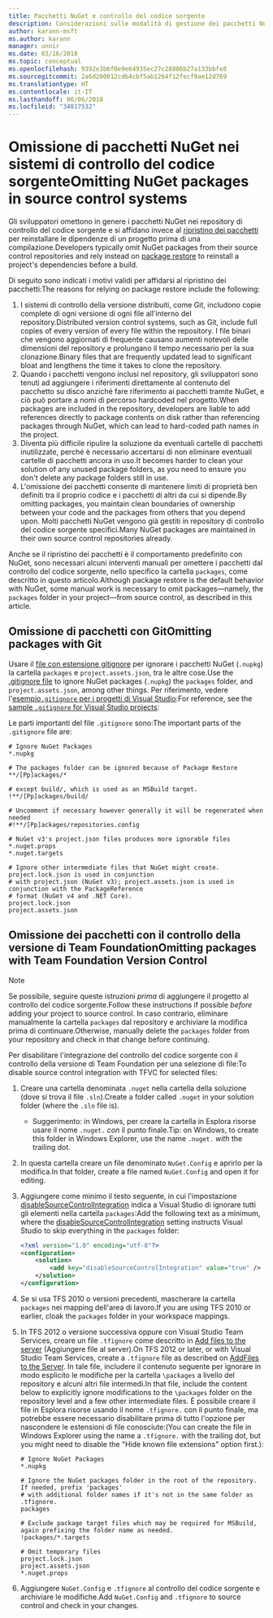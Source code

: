 ```yaml
---
title: Pacchetti NuGet e controllo del codice sorgente
description: Considerazioni sulle modalità di gestione dei pacchetti NuGet all'interno di sistemi di controllo della versione e di controllo del codice sorgente e su come omettere i pacchetti con Git e il controllo della versione di Team Foundation.
author: karann-msft
ms.author: karann
manager: unnir
ms.date: 03/16/2018
ms.topic: conceptual
ms.openlocfilehash: 9392e3b6f0e9e64935ec27c28806b27a133bbfe8
ms.sourcegitcommit: 2a6d200012cdb4cbf5ab1264f12fecf9ae12d769
ms.translationtype: HT
ms.contentlocale: it-IT
ms.lasthandoff: 06/06/2018
ms.locfileid: "34817532"
---
```

# <a name="omitting-nuget-packages-in-source-control-systems"></a><span data-ttu-id="3634d-103">Omissione di pacchetti NuGet nei sistemi di controllo del codice sorgente</span><span class="sxs-lookup"><span data-stu-id="3634d-103">Omitting NuGet packages in source control systems</span></span>

<span data-ttu-id="3634d-104">Gli sviluppatori omettono in genere i pacchetti NuGet nei repository di controllo del codice sorgente e si affidano invece al [ripristino dei pacchetti](package-restore.md) per reinstallare le dipendenze di un progetto prima di una compilazione.</span><span class="sxs-lookup"><span data-stu-id="3634d-104">Developers typically omit NuGet packages from their source control repositories and rely instead on [package restore](package-restore.md) to reinstall a project's dependencies before a build.</span></span>

<span data-ttu-id="3634d-105">Di seguito sono indicati i motivi validi per affidarsi al ripristino dei pacchetti:</span><span class="sxs-lookup"><span data-stu-id="3634d-105">The reasons for relying on package restore include the following:</span></span>

1. <span data-ttu-id="3634d-106">I sistemi di controllo della versione distribuiti, come Git, includono copie complete di ogni versione di ogni file all'interno del repository.</span><span class="sxs-lookup"><span data-stu-id="3634d-106">Distributed version control systems, such as Git, include full copies of every version of every file within the repository.</span></span> <span data-ttu-id="3634d-107">I file binari che vengono aggiornati di frequente causano aumenti notevoli delle dimensioni del repository e prolungano il tempo necessario per la sua clonazione.</span><span class="sxs-lookup"><span data-stu-id="3634d-107">Binary files that are frequently updated lead to significant bloat and lengthens the time it takes to clone the repository.</span></span>
1. <span data-ttu-id="3634d-108">Quando i pacchetti vengono inclusi nel repository, gli sviluppatori sono tenuti ad aggiungere i riferimenti direttamente al contenuto del pacchetto su disco anziché fare riferimento ai pacchetti tramite NuGet, e ciò può portare a nomi di percorso hardcoded nel progetto.</span><span class="sxs-lookup"><span data-stu-id="3634d-108">When packages are included in the repository, developers are liable to add references directly to package contents on disk rather than referencing packages through NuGet, which can lead to hard-coded path names in the project.</span></span>
1. <span data-ttu-id="3634d-109">Diventa più difficile ripulire la soluzione da eventuali cartelle di pacchetti inutilizzate, perché è necessario accertarsi di non eliminare eventuali cartelle di pacchetti ancora in uso.</span><span class="sxs-lookup"><span data-stu-id="3634d-109">It becomes harder to clean your solution of any unused package folders, as you need to ensure you don't delete any package folders still in use.</span></span>
1. <span data-ttu-id="3634d-110">L'omissione dei pacchetti consente di mantenere limiti di proprietà ben definiti tra il proprio codice e i pacchetti di altri da cui si dipende.</span><span class="sxs-lookup"><span data-stu-id="3634d-110">By omitting packages, you maintain clean boundaries of ownership between your code and the packages from others that you depend upon.</span></span> <span data-ttu-id="3634d-111">Molti pacchetti NuGet vengono già gestiti in repository di controllo del codice sorgente specifici.</span><span class="sxs-lookup"><span data-stu-id="3634d-111">Many NuGet packages are maintained in their own source control repositories already.</span></span>

<span data-ttu-id="3634d-112">Anche se il ripristino dei pacchetti è il comportamento predefinito con NuGet, sono necessari alcuni interventi manuali per omettere i pacchetti dal controllo del codice sorgente, nello specifico la cartella `packages`, come descritto in questo articolo.</span><span class="sxs-lookup"><span data-stu-id="3634d-112">Although package restore is the default behavior with NuGet, some manual work is necessary to omit packages&mdash;namely, the `packages` folder in your project&mdash;from source control, as described in this article.</span></span>

## <a name="omitting-packages-with-git"></a><span data-ttu-id="3634d-113">Omissione di pacchetti con Git</span><span class="sxs-lookup"><span data-stu-id="3634d-113">Omitting packages with Git</span></span>

<span data-ttu-id="3634d-114">Usare il [file con estensione gitignore](https://git-scm.com/docs/gitignore) per ignorare i pacchetti NuGet (`.nupkg`) la cartella `packages` e `project.assets.json`, tra le altre cose.</span><span class="sxs-lookup"><span data-stu-id="3634d-114">Use the [.gitignore file](https://git-scm.com/docs/gitignore) to ignore NuGet packages (`.nupkg`) the `packages` folder, and `project.assets.json`, among other things.</span></span> <span data-ttu-id="3634d-115">Per riferimento, vedere l'[esempio`.gitignore` per i progetti di Visual Studio](https://github.com/github/gitignore/blob/master/VisualStudio.gitignore):</span><span class="sxs-lookup"><span data-stu-id="3634d-115">For reference, see the [sample `.gitignore` for Visual Studio projects](https://github.com/github/gitignore/blob/master/VisualStudio.gitignore):</span></span>

<span data-ttu-id="3634d-116">Le parti importanti del file `.gitignore` sono:</span><span class="sxs-lookup"><span data-stu-id="3634d-116">The important parts of the `.gitignore` file are:</span></span>

```gitignore
# Ignore NuGet Packages
*.nupkg

# The packages folder can be ignored because of Package Restore
**/[Pp]ackages/*

# except build/, which is used as an MSBuild target.
!**/[Pp]ackages/build/

# Uncomment if necessary however generally it will be regenerated when needed
#!**/[Pp]ackages/repositories.config

# NuGet v3's project.json files produces more ignorable files
*.nuget.props
*.nuget.targets

# Ignore other intermediate files that NuGet might create. project.lock.json is used in conjunction
# with project.json (NuGet v3); project.assets.json is used in conjunction with the PackageReference
# format (NuGet v4 and .NET Core).
project.lock.json
project.assets.json
```

## <a name="omitting-packages-with-team-foundation-version-control"></a><span data-ttu-id="3634d-117">Omissione dei pacchetti con il controllo della versione di Team Foundation</span><span class="sxs-lookup"><span data-stu-id="3634d-117">Omitting packages with Team Foundation Version Control</span></span>

> [!Note]
> <span data-ttu-id="3634d-118">Se possibile, seguire queste istruzioni *prima* di aggiungere il progetto al controllo del codice sorgente.</span><span class="sxs-lookup"><span data-stu-id="3634d-118">Follow these instructions if possible *before* adding your project to source control.</span></span> <span data-ttu-id="3634d-119">In caso contrario, eliminare manualmente la cartella `packages` dal repository e archiviare la modifica prima di continuare.</span><span class="sxs-lookup"><span data-stu-id="3634d-119">Otherwise, manually delete the `packages` folder from your repository and check in that change before continuing.</span></span>

<span data-ttu-id="3634d-120">Per disabilitare l'integrazione del controllo del codice sorgente con il controllo della versione di Team Foundation per una selezione di file:</span><span class="sxs-lookup"><span data-stu-id="3634d-120">To disable source control integration with TFVC for selected files:</span></span>

1. <span data-ttu-id="3634d-121">Creare una cartella denominata `.nuget` nella cartella della soluzione (dove si trova il file `.sln`).</span><span class="sxs-lookup"><span data-stu-id="3634d-121">Create a folder called `.nuget` in your solution folder (where the `.sln` file is).</span></span>
    - <span data-ttu-id="3634d-122">Suggerimento: in Windows, per creare la cartella in Esplora risorse usare il nome `.nuget.` *con* il punto finale.</span><span class="sxs-lookup"><span data-stu-id="3634d-122">Tip: on Windows, to create this folder in Windows Explorer, use the name `.nuget.` *with* the trailing dot.</span></span>

1. <span data-ttu-id="3634d-123">In questa cartella creare un file denominato `NuGet.Config` e aprirlo per la modifica.</span><span class="sxs-lookup"><span data-stu-id="3634d-123">In that folder, create a file named `NuGet.Config` and open it for editing.</span></span>

1. <span data-ttu-id="3634d-124">Aggiungere come minimo il testo seguente, in cui l'impostazione [disableSourceControlIntegration](../reference/nuget-config-file.md#solution-section) indica a Visual Studio di ignorare tutti gli elementi nella cartella `packages`:</span><span class="sxs-lookup"><span data-stu-id="3634d-124">Add the following text as a minimum, where the [disableSourceControlIntegration](../reference/nuget-config-file.md#solution-section) setting instructs Visual Studio to skip everything in the `packages` folder:</span></span>

   ```xml
   <?xml version="1.0" encoding="utf-8"?>
   <configuration>
       <solution>
           <add key="disableSourceControlIntegration" value="true" />
       </solution>
   </configuration>
   ```

1. <span data-ttu-id="3634d-125">Se si usa TFS 2010 o versioni precedenti, mascherare la cartella `packages` nei mapping dell'area di lavoro.</span><span class="sxs-lookup"><span data-stu-id="3634d-125">If you are using TFS 2010 or earlier, cloak the `packages` folder in your workspace mappings.</span></span>

1. <span data-ttu-id="3634d-126">In TFS 2012 o versione successiva oppure con Visual Studio Team Services, creare un file `.tfignore` come descritto in [Add files to the server](/vsts/tfvc/add-files-server.md?view=vsts#tfignore) (Aggiungere file al server).</span><span class="sxs-lookup"><span data-stu-id="3634d-126">On TFS 2012 or later, or with Visual Studio Team Services, create a `.tfignore` file as described on [AddFiles to the Server](/vsts/tfvc/add-files-server.md?view=vsts#tfignore).</span></span> <span data-ttu-id="3634d-127">In tale file, includere il contenuto seguente per ignorare in modo esplicito le modifiche per la cartella `\packages` a livello del repository e alcuni altri file intermedi.</span><span class="sxs-lookup"><span data-stu-id="3634d-127">In that file, include the content below to explicitly ignore modifications to the `\packages` folder on the repository level and a few other intermediate files.</span></span> <span data-ttu-id="3634d-128">È possibile creare il file in Esplora risorse usando il nome `.tfignore.` con il punto finale, ma potrebbe essere necessario disabilitare prima di tutto l'opzione per nascondere le estensioni di file conosciute:</span><span class="sxs-lookup"><span data-stu-id="3634d-128">(You can create the file in Windows Explorer using the name a `.tfignore.` with the trailing dot, but you might need to disable the "Hide known file extensions" option first.):</span></span>

   ```cli
   # Ignore NuGet Packages
   *.nupkg

   # Ignore the NuGet packages folder in the root of the repository. If needed, prefix 'packages'
   # with additional folder names if it's not in the same folder as .tfignore.   
   packages

   # Exclude package target files which may be required for MSBuild, again prefixing the folder name as needed.
   !packages/*.targets

   # Omit temporary files
   project.lock.json
   project.assets.json
   *.nuget.props
   ```

1. <span data-ttu-id="3634d-129">Aggiungere `NuGet.Config` e `.tfignore` al controllo del codice sorgente e archiviare le modifiche.</span><span class="sxs-lookup"><span data-stu-id="3634d-129">Add `NuGet.Config` and `.tfignore` to source control and check in your changes.</span></span>
